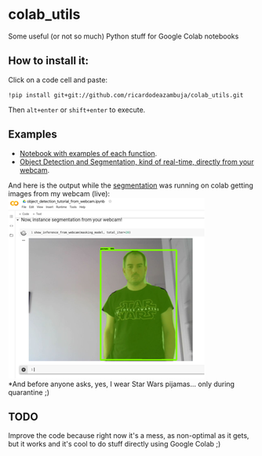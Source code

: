 # colab_utils
Some useful (or not so much) Python stuff for Google Colab notebooks


## How to install it:
Click on a code cell and paste:
```
!pip install git+git://github.com/ricardodeazambuja/colab_utils.git
```
Then `alt+enter` or `shift+enter` to execute. 

## Examples
- [Notebook with examples of each function](Testing_colab_utils.ipynb).
- [Object Detection and Segmentation, kind of real-time, directly from your webcam](object_detection_tutorial_from_webcam.ipynb).

And here is the output while the [segmentation](object_detection_tutorial_from_webcam.ipynb) was running on colab getting images from my webcam (live):   
![Quarantine person wearing Star Wars pijamas](image_segmentation_from_webcam.png)  
*And before anyone asks, yes, I wear Star Wars pijamas... only during quarantine ;)

## TODO
Improve the code because right now it's a mess, as non-optimal as it gets, but it works and it's cool to do stuff directly using Google Colab ;)
